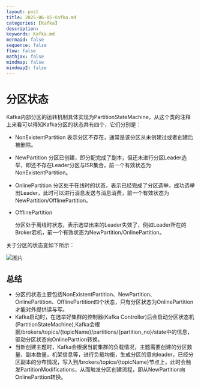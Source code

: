 ```yaml
---
layout: post
title: 2025-06-05-Kafka.md
categories: [Kafka]
description: 
keywords: Kafka.md
mermaid: false
sequence: false
flow: false
mathjax: false
mindmap: false
mindmap2: false
---
```

# 分区状态

Kafka内部分区的运转机制具体实现为PartitionStateMachine，从这个类的注释上来看可以得知Kafka分区的状态共有四个，它们分别是：

- NonExistentPartition 表示分区不存在，通常是该分区从未创建过或者创建后被删除。

- NewPartition 分区已创建，即分配完成了副本，但还未进行分区Leader选举，即还不存在Leader分区与ISR集合，前一个有效状态为NonExistentPartition。

- OnlinePartition 分区处于在线时的状态，表示已经完成了分区选举，成功选举出Leader，此时可以进行消息发送与消息消费，前一个有效状态为NewPartition/OfflinePartition。

- OfflinePartition

	分区处于离线时状态，表示选举出来的Leader失效了，例如Leader所在的Broker宕机，前一个有效状态为NewPartition/OnlinePartition。

关于分区的状态变如下所示：

![图片](https://oss.xubighead.top/oss/image/202506/1930437634255065090.png)



## 总结

- 分区的状态主要包括NonExistentPartition、NewPartition、OnlinePartition、OfflinePartition四个状态，只有分区状态为OnlinePartition才能对外提供读与写。
- Kafka启动时，在选举好集群的控制器(Kafka Controller)后会启动分区状态机(PartitionStateMachine),Kafka会根据/brokers/topics/{topicName}/partitions/{partition_no}/state中的信息，驱动分区状态向OnlineParttion转换。
- 当新创建主题时，Kafka会根据当前集群的负载情况，主题需要创建的分区数量、副本数量，机架信息等，进行负载均衡，生成分区的意向leader，已经分区副本的分布情况，写入到/brokers/topics/{topicName}节点上，此时会触发PartitionModifications，从而触发分区创建流程，即从NewPartition向OnlineParttion转换。


